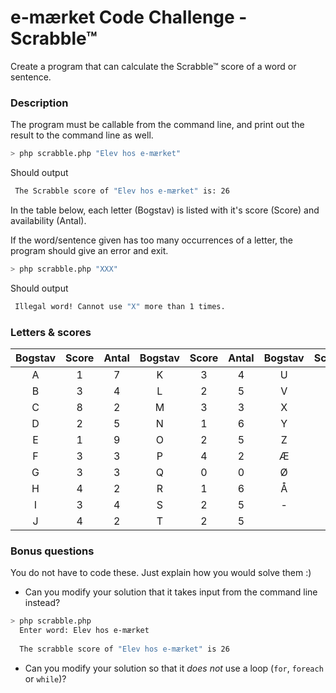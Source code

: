 # e-mærket Code Challenge - Scrabble™

Create a program that can calculate the Scrabble™ score of a word or sentence.

### Description

The program must be callable from the command line, and print out the result to the command line as well.

```bash
> php scrabble.php "Elev hos e-mærket"
```

Should output

```bash
 The Scrabble score of "Elev hos e-mærket" is: 26 
```

In the table below, each letter (Bogstav) is listed with it's score (Score) and availability (Antal).

If the word/sentence given has too many occurrences of a letter, the program should give an error and exit.

```bash
> php scrabble.php "XXX"
```

Should output

```bash
 Illegal word! Cannot use "X" more than 1 times. 
```

### Letters & scores

| Bogstav | Score | Antal | Bogstav | Score | Antal | Bogstav | Score | Antal |
|:-------:|:-----:|:-----:|:-------:|:-----:|:-----:|:-------:|:-----:|:-----:|
|   A     |   1   |   7   |    K    |   3   |   4   |    U    |   3   |   3   |
|   B     |   3   |   4   |    L    |   2   |   5   |    V    |   3   |   3   |
|   C     |   8   |   2   |    M    |   3   |   3   |    X    |   8   |   1   |
|   D     |   2   |   5   |    N    |   1   |   6   |    Y    |   4   |   2   |
|   E     |   1   |   9   |    O    |   2   |   5   |    Z    |   4   |   1   |
|   F     |   3   |   3   |    P    |   4   |   2   |    Æ    |   4   |   2   |
|   G     |   3   |   3   |    Q    |   0   |   0   |    Ø    |   4   |   2   |
|   H     |   4   |   2   |    R    |   1   |   6   |    Å    |   4   |   2   |
|   I     |   3   |   4   |    S    |   2   |   5   |    -    |   0   |   2   |
|   J     |   4   |   2   |    T    |   2   |   5   |         |       |       |


### Bonus questions

You do not have to code these. Just explain how you would solve them :)

- Can you modify your solution that it takes input from the command line instead?

```bash
> php scrabble.php
  Enter word: Elev hos e-mærket
  
  The scrabble score of "Elev hos e-mærket" is 26
```

- Can you modify your solution so that it *does not* use a loop (`for`, `foreach` or `while`)?
